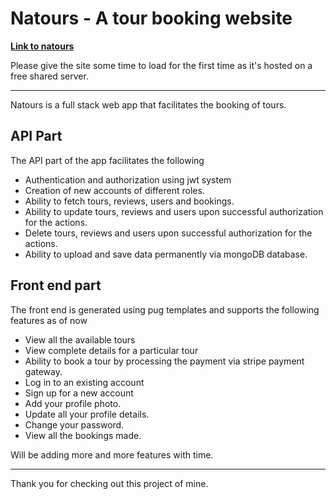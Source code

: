 # Natours - A tour booking website

**[Link to natours](https://natours-27wo.onrender.com/)**

Please give the site some time to load for the first time as it's hosted on a free shared server.

---

Natours is a full stack web app that facilitates the booking of tours.

## API Part

The API part of the app facilitates the following

- Authentication and authorization using jwt system
- Creation of new accounts of different roles.
- Ability to fetch tours, reviews, users and bookings.
- Ability to update tours, reviews and users upon successful authorization for the actions.
- Delete tours, reviews and users upon successful authorization for the actions.
- Ability to upload and save data permanently via mongoDB database.

## Front end part

The front end is generated using pug templates and supports the following features as of now

- View all the available tours
- View complete details for a particular tour
- Ability to book a tour by processing the payment via stripe payment gateway.
- Log in to an existing account
- Sign up for a new account
- Add your profile photo.
- Update all your profile details.
- Change your password.
- View all the bookings made.

Will be adding more and more features with time.

---

Thank you for checking out this project of mine.

